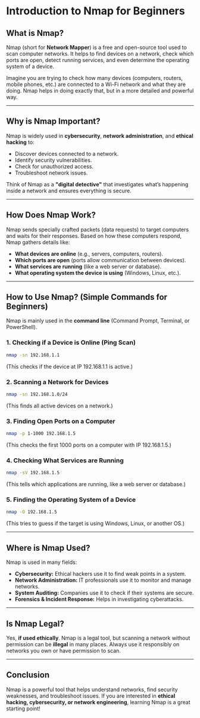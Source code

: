 # Introduction to Nmap for Beginners

## What is Nmap?
Nmap (short for **Network Mapper**) is a free and open-source tool used to scan computer networks. It helps to find devices on a network, check which ports are open, detect running services, and even determine the operating system of a device.

Imagine you are trying to check how many devices (computers, routers, mobile phones, etc.) are connected to a Wi-Fi network and what they are doing. Nmap helps in doing exactly that, but in a more detailed and powerful way.

---

## Why is Nmap Important?
Nmap is widely used in **cybersecurity**, **network administration**, and **ethical hacking** to:
- Discover devices connected to a network.
- Identify security vulnerabilities.
- Check for unauthorized access.
- Troubleshoot network issues.

Think of Nmap as a **"digital detective"** that investigates what’s happening inside a network and ensures everything is secure.

---

## How Does Nmap Work?
Nmap sends specially crafted packets (data requests) to target computers and waits for their responses. Based on how these computers respond, Nmap gathers details like:
- **What devices are online** (e.g., servers, computers, routers).
- **Which ports are open** (ports allow communication between devices).
- **What services are running** (like a web server or database).
- **What operating system the device is using** (Windows, Linux, etc.).

---

## How to Use Nmap? (Simple Commands for Beginners)
Nmap is mainly used in the **command line** (Command Prompt, Terminal, or PowerShell).

### 1. Checking if a Device is Online (Ping Scan)
```bash
nmap -sn 192.168.1.1
```
(This checks if the device at IP 192.168.1.1 is active.)

### 2. Scanning a Network for Devices
```bash
nmap -sn 192.168.1.0/24
```
(This finds all active devices on a network.)

### 3. Finding Open Ports on a Computer
```bash
nmap -p 1-1000 192.168.1.5
```
(This checks the first 1000 ports on a computer with IP 192.168.1.5.)

### 4. Checking What Services are Running
```bash
nmap -sV 192.168.1.5
```
(This tells which applications are running, like a web server or database.)

### 5. Finding the Operating System of a Device
```bash
nmap -O 192.168.1.5
```
(This tries to guess if the target is using Windows, Linux, or another OS.)

---

## Where is Nmap Used?
Nmap is used in many fields:
- **Cybersecurity:** Ethical hackers use it to find weak points in a system.
- **Network Administration:** IT professionals use it to monitor and manage networks.
- **System Auditing:** Companies use it to check if their systems are secure.
- **Forensics & Incident Response:** Helps in investigating cyberattacks.

---

## Is Nmap Legal?
Yes, **if used ethically**. Nmap is a legal tool, but scanning a network without permission can be **illegal** in many places. Always use it responsibly on networks you own or have permission to scan.

---

## Conclusion
Nmap is a powerful tool that helps understand networks, find security weaknesses, and troubleshoot issues. If you are interested in **ethical hacking, cybersecurity, or network engineering**, learning Nmap is a great starting point!
